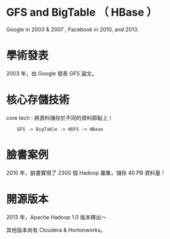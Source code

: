 # GFS and BigTable （ HBase ）
Google in 2003 &amp; 2007 , Facebook in 2010, and 2013. 

# 學術發表

2003 年，由 Google 發表 GFS 論文。

# 核心存儲技術

core tech : 將資料儲存於不同的資料節點上！


        GFS -> BigTable -> HDFS -> HBase


# 臉書案例

2010 年，臉書實現了 2300 個 Hadoop 叢集，儲存 40 PB 資料量！

# 開源版本

2013 年，Apache Hadoop 1.0 版本釋出～

其他版本尚有 Cloudera & Hortonworks。




